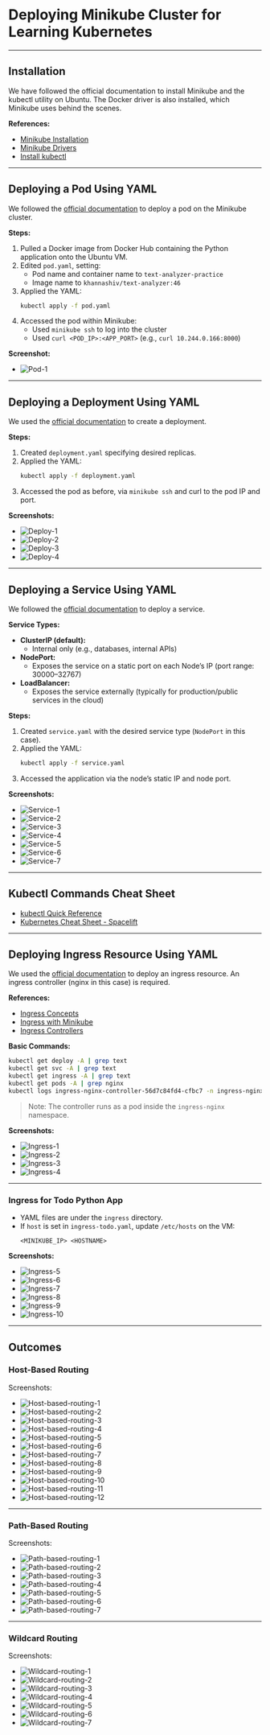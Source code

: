 # Deploying Minikube Cluster for Learning Kubernetes

---

## Installation

We have followed the official documentation to install Minikube and the kubectl utility on Ubuntu. The Docker driver is also installed, which Minikube uses behind the scenes.

**References:**
- [Minikube Installation](https://minikube.sigs.k8s.io/docs/start/?arch=%2Flinux%2Fx86-64%2Fstable%2Fbinary+download)
- [Minikube Drivers](https://minikube.sigs.k8s.io/docs/drivers/)
- [Install kubectl](https://kubernetes.io/docs/tasks/tools/install-kubectl-linux/)

---

## Deploying a Pod Using YAML

We followed the [official documentation](https://kubernetes.io/docs/concepts/workloads/pods/) to deploy a pod on the Minikube cluster.

**Steps:**
1. Pulled a Docker image from Docker Hub containing the Python application onto the Ubuntu VM.
2. Edited `pod.yaml`, setting:
    - Pod name and container name to `text-analyzer-practice`
    - Image name to `khannashiv/text-analyzer:46`
3. Applied the YAML:  
   ```sh
   kubectl apply -f pod.yaml
   ```
4. Accessed the pod within Minikube:
    - Used `minikube ssh` to log into the cluster
    - Used `curl <POD_IP>:<APP_PORT>` (e.g., `curl 10.244.0.166:8000`)

**Screenshot:**  
- ![Pod-1](images/Pod-1.PNG)

---

## Deploying a Deployment Using YAML

We used the [official documentation](https://kubernetes.io/docs/concepts/workloads/controllers/deployment/) to create a deployment.

**Steps:**
1. Created `deployment.yaml` specifying desired replicas.
2. Applied the YAML:
   ```sh
   kubectl apply -f deployment.yaml
   ```
3. Accessed the pod as before, via `minikube ssh` and curl to the pod IP and port.

**Screenshots:**  
- ![Deploy-1](images/Deploy-1.PNG)  
- ![Deploy-2](images/Deploy-2.PNG)  
- ![Deploy-3](images/Deploy-3.PNG)  
- ![Deploy-4](images/Deploy-4.PNG)

---

## Deploying a Service Using YAML

We followed the [official documentation](https://kubernetes.io/docs/concepts/services-networking/service/) to deploy a service.

**Service Types:**
- **ClusterIP (default):**
    - Internal only (e.g., databases, internal APIs)
- **NodePort:**
    - Exposes the service on a static port on each Node’s IP (port range: 30000–32767)
- **LoadBalancer:**
    - Exposes the service externally (typically for production/public services in the cloud)

**Steps:**
1. Created `service.yaml` with the desired service type (`NodePort` in this case).
2. Applied the YAML:
   ```sh
   kubectl apply -f service.yaml
   ```
3. Accessed the application via the node’s static IP and node port.

**Screenshots:**  
- ![Service-1](images/Service-1.PNG)  
- ![Service-2](images/Service-2.PNG)  
- ![Service-3](images/Service-3.PNG)  
- ![Service-4](images/Service-4.PNG)  
- ![Service-5](images/Service-5.PNG)  
- ![Service-6](images/Service-6.PNG)  
- ![Service-7](images/Service-7.PNG)

---

## Kubectl Commands Cheat Sheet

- [kubectl Quick Reference](https://kubernetes.io/docs/reference/kubectl/quick-reference/)
- [Kubernetes Cheat Sheet - Spacelift](https://spacelift.io/blog/kubernetes-cheat-sheet)

---

## Deploying Ingress Resource Using YAML

We used the [official documentation](https://kubernetes.io/docs/concepts/services-networking/ingress/) to deploy an ingress resource. An ingress controller (nginx in this case) is required.

**References:**
- [Ingress Concepts](https://kubernetes.io/docs/concepts/services-networking/ingress/)
- [Ingress with Minikube](https://kubernetes.io/docs/tasks/access-application-cluster/ingress-minikube/)
- [Ingress Controllers](https://kubernetes.io/docs/concepts/services-networking/ingress-controllers/)

**Basic Commands:**
```sh
kubectl get deploy -A | grep text
kubectl get svc -A | grep text
kubectl get ingress -A | grep text
kubectl get pods -A | grep nginx
kubectl logs ingress-nginx-controller-56d7c84fd4-cfbc7 -n ingress-nginx
```
> Note: The controller runs as a pod inside the `ingress-nginx` namespace.

**Screenshots:**  
- ![Ingress-1](images/Ingress-1.PNG)  
- ![Ingress-2](images/Ingress-2.PNG)  
- ![Ingress-3](images/Ingress-3.PNG)  
- ![Ingress-4](images/Ingress-4.PNG)

---

### Ingress for Todo Python App

- YAML files are under the `ingress` directory.
- If `host` is set in `ingress-todo.yaml`, update `/etc/hosts` on the VM:
  ```
  <MINIKUBE_IP> <HOSTNAME>
  ```
**Screenshots:**  
- ![Ingress-5](images/ingress-5.PNG)  
- ![Ingress-6](images/ingress-6.PNG)  
- ![Ingress-7](images/ingress-7.PNG)  
- ![Ingress-8](images/ingress-8.PNG)  
- ![Ingress-9](images/ingress-9.PNG)  
- ![Ingress-10](images/ingress-10.PNG)

---

## Outcomes

### Host-Based Routing

Screenshots:  
- ![Host-based-routing-1](images/Host-based-routing-1.PNG)  
- ![Host-based-routing-2](images/Host-based-routing-2.PNG)  
- ![Host-based-routing-3](images/Host-based-routing-3.PNG)  
- ![Host-based-routing-4](images/Host-based-routing-4.PNG)  
- ![Host-based-routing-5](images/Host-based-routing-5.PNG)  
- ![Host-based-routing-6](images/Host-based-routing-6.PNG)  
- ![Host-based-routing-7](images/Host-based-routing-7.PNG)  
- ![Host-based-routing-8](images/Host-based-routing-8.PNG)  
- ![Host-based-routing-9](images/Host-based-routing-9.PNG)  
- ![Host-based-routing-10](images/Host-based-routing-10.PNG)  
- ![Host-based-routing-11](images/Host-based-routing-11.PNG)  
- ![Host-based-routing-12](images/Host-based-routing-12.PNG)

---

### Path-Based Routing

Screenshots:  
- ![Path-based-routing-1](images/Path-based-routing-1.PNG)  
- ![Path-based-routing-2](images/Path-based-routing-2.PNG)  
- ![Path-based-routing-3](images/Path-based-routing-3.PNG)  
- ![Path-based-routing-4](images/Path-based-routing-4.PNG)  
- ![Path-based-routing-5](images/Path-based-routing-5.PNG)  
- ![Path-based-routing-6](images/Path-based-routing-6.PNG)  
- ![Path-based-routing-7](images/Path-based-routing-7.PNG)

---

### Wildcard Routing

Screenshots:  
- ![Wildcard-routing-1](images/Wildcard-routing-1.PNG)  
- ![Wildcard-routing-2](images/Wildcard-routing-2.PNG)  
- ![Wildcard-routing-3](images/Wildcard-routing-3.PNG)  
- ![Wildcard-routing-4](images/Wildcard-routing-4.PNG)  
- ![Wildcard-routing-5](images/Wildcard-routing-5.PNG)  
- ![Wildcard-routing-6](images/Wildcard-routing-6.PNG)  
- ![Wildcard-routing-7](images/Wildcard-routing-7.PNG)

<!--
 Q: Whenever I run kubectl get svc, I'm geting o/p where one of the column is PORT(S) : 80:31000/TCP  where we see port1:port2/ protocol. Here what is port1 & what is port 2 ?
 Sol :

 For example :PORT(S): 80:31000/TCP : more generic : <port>:<nodePort>/<protocol>

 What Each Part Means:

        -- port (left side) — This is the Service Port (spec.ports.port) .The port that clients inside the cluster use to access the service.
        -- nodePort (right side) — This is the NodePort (spec.ports.nodePort).The port exposed on each node’s IP address to access the service from outside the cluster.Only applies to NodePort or LoadBalancer type services.
        -- protocol — Usually TCP, but can also be UDP or others.

        So in 80:31000/TCP:
            -- 80 → service port inside the cluster (used by other services/pods).
            -- 31000 → port open on each Node’s external IP (used for external access).
            -- TCP → protocol being used.
            -- Note: targetPort (e.g., 8080) is not shown in kubectl get svc, but it's where the traffic ultimately ends up — the port your pod/container is actually listening on.

        Flow Summary :
            -- External user → NodeIP:31000 → forwards to Service Port 80 → routed to a pod's targetPort 8080
-->